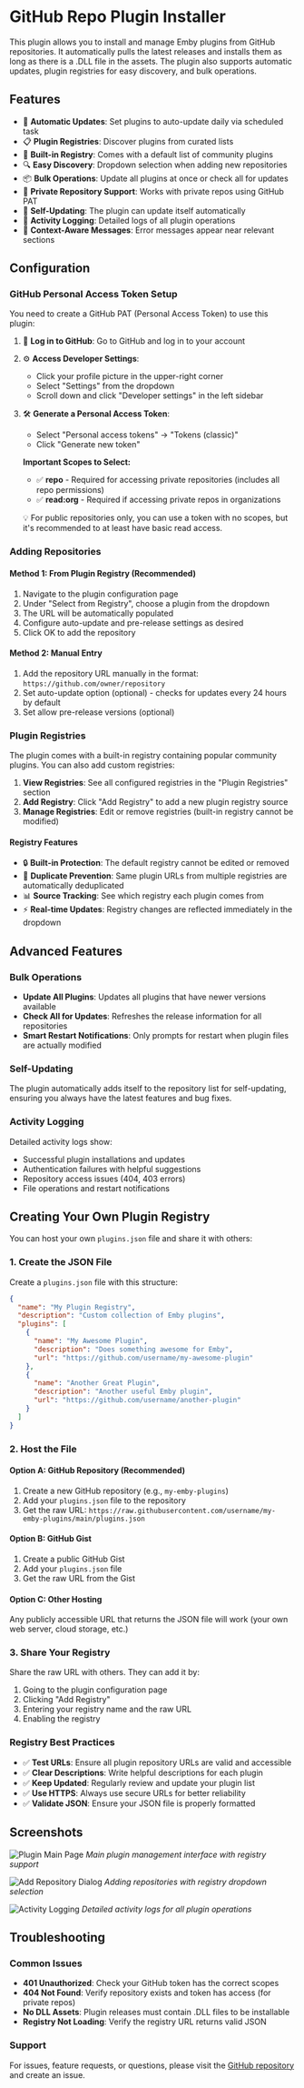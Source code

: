 # GitHub Repo Plugin Installer
This plugin allows you to install and manage Emby plugins from GitHub repositories. It automatically pulls the latest releases and installs them as long as there is a .DLL file in the assets. The plugin also supports automatic updates, plugin registries for easy discovery, and bulk operations.

## Features
- 🔄 **Automatic Updates**: Set plugins to auto-update daily via scheduled task
- 📋 **Plugin Registries**: Discover plugins from curated lists
- 🏪 **Built-in Registry**: Comes with a default list of community plugins
- 🔍 **Easy Discovery**: Dropdown selection when adding new repositories
- 📦 **Bulk Operations**: Update all plugins at once or check all for updates
- 🔐 **Private Repository Support**: Works with private repos using GitHub PAT
- 🔄 **Self-Updating**: The plugin can update itself automatically
- 📝 **Activity Logging**: Detailed logs of all plugin operations
- 🎯 **Context-Aware Messages**: Error messages appear near relevant sections

## Configuration

### GitHub Personal Access Token Setup
You need to create a GitHub PAT (Personal Access Token) to use this plugin:

1. 🔑 **Log in to GitHub**: Go to GitHub and log in to your account
2. ⚙️ **Access Developer Settings**:
   - Click your profile picture in the upper-right corner
   - Select "Settings" from the dropdown
   - Scroll down and click "Developer settings" in the left sidebar
3. 🛠 **Generate a Personal Access Token**:
   - Select "Personal access tokens" → "Tokens (classic)"
   - Click "Generate new token"
   
   **Important Scopes to Select:**
   - ✅ **repo** - Required for accessing private repositories (includes all repo permissions)
   - ✅ **read:org** - Required if accessing private repos in organizations
   
   💡 For public repositories only, you can use a token with no scopes, but it's recommended to at least have basic read access.

### Adding Repositories

#### Method 1: From Plugin Registry (Recommended)
1. Navigate to the plugin configuration page
2. Under "Select from Registry", choose a plugin from the dropdown
3. The URL will be automatically populated
4. Configure auto-update and pre-release settings as desired
5. Click OK to add the repository

#### Method 2: Manual Entry
1. Add the repository URL manually in the format: `https://github.com/owner/repository`
2. Set auto-update option (optional) - checks for updates every 24 hours by default
3. Set allow pre-release versions (optional)

### Plugin Registries

The plugin comes with a built-in registry containing popular community plugins. You can also add custom registries:

1. **View Registries**: See all configured registries in the "Plugin Registries" section
2. **Add Registry**: Click "Add Registry" to add a new plugin registry source
3. **Manage Registries**: Edit or remove registries (built-in registry cannot be modified)

#### Registry Features
- 🔒 **Built-in Protection**: The default registry cannot be edited or removed
- 🔄 **Duplicate Prevention**: Same plugin URLs from multiple registries are automatically deduplicated
- 📊 **Source Tracking**: See which registry each plugin comes from
- ⚡ **Real-time Updates**: Registry changes are reflected immediately in the dropdown

## Advanced Features

### Bulk Operations
- **Update All Plugins**: Updates all plugins that have newer versions available
- **Check All for Updates**: Refreshes the release information for all repositories
- **Smart Restart Notifications**: Only prompts for restart when plugin files are actually modified

### Self-Updating
The plugin automatically adds itself to the repository list for self-updating, ensuring you always have the latest features and bug fixes.

### Activity Logging
Detailed activity logs show:
- Successful plugin installations and updates
- Authentication failures with helpful suggestions
- Repository access issues (404, 403 errors)
- File operations and restart notifications

## Creating Your Own Plugin Registry

You can host your own `plugins.json` file and share it with others:

### 1. Create the JSON File

Create a `plugins.json` file with this structure:

```json
{
  "name": "My Plugin Registry",
  "description": "Custom collection of Emby plugins",
  "plugins": [
    {
      "name": "My Awesome Plugin",
      "description": "Does something awesome for Emby",
      "url": "https://github.com/username/my-awesome-plugin"
    },
    {
      "name": "Another Great Plugin", 
      "description": "Another useful Emby plugin",
      "url": "https://github.com/username/another-plugin"
    }
  ]
}
```

### 2. Host the File

#### Option A: GitHub Repository (Recommended)
1. Create a new GitHub repository (e.g., `my-emby-plugins`)
2. Add your `plugins.json` file to the repository
3. Get the raw URL: `https://raw.githubusercontent.com/username/my-emby-plugins/main/plugins.json`

#### Option B: GitHub Gist
1. Create a public GitHub Gist
2. Add your `plugins.json` file
3. Get the raw URL from the Gist

#### Option C: Other Hosting
Any publicly accessible URL that returns the JSON file will work (your own web server, cloud storage, etc.)

### 3. Share Your Registry

Share the raw URL with others. They can add it by:
1. Going to the plugin configuration page
2. Clicking "Add Registry" 
3. Entering your registry name and the raw URL
4. Enabling the registry

### Registry Best Practices
- ✅ **Test URLs**: Ensure all plugin repository URLs are valid and accessible
- ✅ **Clear Descriptions**: Write helpful descriptions for each plugin
- ✅ **Keep Updated**: Regularly review and update your plugin list
- ✅ **Use HTTPS**: Always use secure URLs for better reliability
- ✅ **Validate JSON**: Ensure your JSON file is properly formatted

## Screenshots

![Plugin Main Page](imgs/PluginMainPage.png)
*Main plugin management interface with registry support*

![Add Repository Dialog](imgs/PluginAddRepo.png) 
*Adding repositories with registry dropdown selection*

![Activity Logging](imgs/PluginActivity.png)
*Detailed activity logs for all plugin operations*

## Troubleshooting

### Common Issues
- **401 Unauthorized**: Check your GitHub token has the correct scopes
- **404 Not Found**: Verify repository exists and token has access (for private repos)
- **No DLL Assets**: Plugin releases must contain .DLL files to be installable
- **Registry Not Loading**: Verify the registry URL returns valid JSON

### Support
For issues, feature requests, or questions, please visit the [GitHub repository](https://github.com/bakes82/Emby.GitHubRepoPluginInstall) and create an issue.